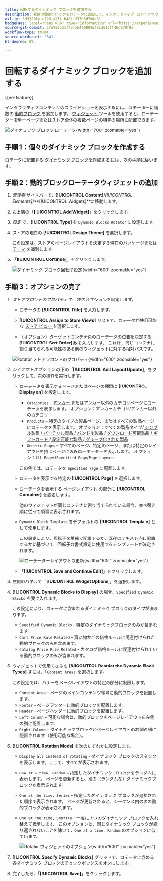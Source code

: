 ```yaml
---
title: 回転するダイナミック ブロックを追加する
description: 複数の動的ブロックをロテータに追加して、インタラクティブ コンテンツのスライド ショーをストアフロントに表示します。
exl-id: 3d338014-cf26-4171-b48b-d37b3d7b0e81
badgePaas: label="PaaS のみ" type="Informative" url="https://experienceleague.adobe.com/en/docs/commerce/user-guides/product-solutions" tooltip="Adobe Commerce on Cloud プロジェクト（Adobeが管理する PaaS インフラストラクチャ）およびオンプレミスプロジェクトにのみ適用されます。"
source-git-commit: 57a913b21f4cbbb4f0800afe13012ff46d578f8e
workflow-type: tm+mt
source-wordcount: '641'
ht-degree: 0%

---
```


# 回転するダイナミック ブロックを追加する

{{ee-feature}}

インタラクティブコンテンツのスライドショーを表示するには、ロテーターに複数の [ 動的ブロック ](dynamic-blocks.md) を追加します。 [ ウィジェット ](widgets.md) ツールを使用すると、ローテーターを単一ページまたはストア全体の複数ページの特定の場所に配置できます。

![ ダイナミック ブロック ローテータ ](./assets/widget-dynamic-block-rotator.png){width="700" zoomable="yes"}

## 手順 1：個々のダイナミック ブロックを作成する

ロテータに配置する [ ダイナミック ブロックを作成する ](dynamic-blocks.md) には、次の手順に従います。

## 手順 2：動的ブロックローテータウィジェットの追加

1. _管理者_ サイドバーで、**[!UICONTROL Content]**/_[!UICONTROL Elements]_/**[!UICONTROL Widgets]**に移動します。

1. 右上隅の「**[!UICONTROL Add Widget]**」をクリックします。

1. _設定_ で、**[!UICONTROL Type]** を `Dynamic Blocks Rotator` に設定します。

1. ストアの現在の **[!UICONTROL Design Theme]** を選択します。

   この設定は、ストアのページレイアウトを決定する現在のパッケージまたは [ テーマ ](themes.md) を識別します。

1. 「**[!UICONTROL Continue]**」をクリックします。

   ![ ダイナミック ブロック回転子設定 ](./assets/widget-dynamic-block-rotator-settings.png){width="600" zoomable="yes"}

## 手順 3：オプションの完了

1. _ストアフロントのプロパティ_ で、次のオプションを設定します。

   - ロテータの **[!UICONTROL Title]** を入力します。

   - **[!UICONTROL Assign to Store Views]** リストで、ロテータが使用可能な [ ストア ビュー ](../getting-started/websites-stores-views.md) を選択します。

   - （オプション）ターゲットコンテナ内のローテータの位置を決定する **[!UICONTROL Sort Order]** 数を入力します。 これは、同じコンテナに割り当てられる可能性のある他のウィジェットに対する相対パスです。

   ![Rotator ストアフロントのプロパティ ](./assets/widget-dynamic-block-rotator-storefront-properties.png){width="600" zoomable="yes"}

1. _レイアウトオプション_ の下の「**[!UICONTROL Add Layout Update]**」をクリックして、次の操作を実行します。

   - ローテータを表示するページまたはページの種類に **[!UICONTROL Display on]** を設定します。

      - `Categories` - [ アンカー ](../catalog/navigation-layered.md) またはアンカー以外のカテゴリページにローテータを表示します。 オプション：アンカーカテゴリ/アンカー以外のカテゴリ
      - `Products` – 特定のタイプの製品ページ、またはすべての製品ページにロテータを表示します。 オプション：すべての製品タイプ/[ シンプル製品 ](../catalog/product-create-simple.md)/[ バーチャル製品 ](../catalog/product-create-virtual.md)/[ バンドル製品 ](../catalog/product-create-bundle.md)/[ ダウンロード可能製品 ](../catalog/product-create-downloadable.md)/[ ギフトカード ](../catalog/product-gift-card-create.md)/[ 設定可能な製品 ](../catalog/product-create-configurable.md)/[ グループ化された製品 ](../catalog/product-create-grouped.md)
      - `Generic Pages` – すべてのページ、特定のページ、または特定のレイアウトを持つページにのみローテーターを表示します。 オプション：`All Pages`/`Specified Page`/`Page Layouts`

     この例では、ロテータを `Specified Page` に配置します。

   - ロテータを表示する特定の **[!UICONTROL Page]** を選択します。

   - ローテータを表示する [ ページレイアウト ](page-layout.md#standard-page-layouts) の部分に **[!UICONTROL Container]** を設定します。

     他のウィジェットが同じコンテナに割り当てられている場合、並べ替え順に従って順番に表示されます。

   - `Dynamic Block Template` をデフォルトの **[!UICONTROL Template]** として使用します。

     この設定により、回転子を単独で配置するか、既存のテキスト内に配置するかに基づいて、回転子の書式設定に使用するテンプレートが決定されます。

     ![ ローテーターレイアウトの更新 ](./assets/widget-dynamic-block-rotator-layout-updates.png){width="600" zoomable="yes"}

   - 「**[!UICONTROL Save and Continue Edit]**」をクリックします。

1. 左側のパネルで「**[!UICONTROL Widget Options]**」を選択します。

1. **[!UICONTROL Dynamic Blocks to Display]** の場合、`Specified Dynamic Blocks` を受け入れます。

   この設定により、ロテータに含まれるダイナミック ブロックのタイプが決まります。

   - `Specified Dynamic Blocks` – 特定のダイナミックブロックのみが含まれます。
   - `Cart Price Rule Related` – 買い物かごの価格ルールに関連付けられた動的ブロックのみを含めます。
   - `Catalog Price Rule Related` - カタログ価格ルールに関連付けられている動的ブロックのみが含まれます。

1. ウィジェットで使用できるを **[!UICONTROL Restrict the Dynamic Block Types]** すには、「`Content Area`」を選択します。

   この設定では、バナーをページレイアウトの特定の部分に制限します。

   - `Content Area` - ページのメインコンテンツ領域に動的ブロックを配置します。
   - `Footer` - ページフッターに動的ブロックを配置します。
   - `Header` - ページヘッダーに動的ブロックを配置します。
   - `Left Column` – 可能な場合は、動的ブロックをページレイアウトの左側の列に配置します。
   - `Right Column` - ダイナミックブロックがページレイアウトの右側の列に配置されます（使用可能な場合）。

1. **[!UICONTROL Rotation Mode]** を次のいずれかに設定します。

   - `Display all instead of rotating` - ダイナミック ブロックのスタックを表示します。ここで、すべてが表示されます。
   - `One at a time, Random` – 指定したダイナミック ブロックをランダムに表示します。 ページを更新すると、別の（ランダムな）ダイナミックブロックが表示されます。
   - `One at the time, Series` – 指定したダイナミック ブロックが追加された順序で表示されます。 ページが更新されると、シーケンス内の次の動的ブロックが表示されます。
   - `One at the time, Shuffle` – 一度に 1 つのダイナミック ブロックを入れ替えて表示します。 このオプションは、同じダイナミック ブロックが繰り返されないことを除いて、`One at a time, Random` のオプションに似ています。

     ![Rotator ウィジェットのオプション ](./assets/widget-dynamic-block-rotator-widget-options.png){width="600" zoomable="yes"}

1. **[!UICONTROL Specify Dynamic Blocks]** グリッドで、ロテータに含める各ダイナミック ブロックのチェックボックスをオンにします。

1. 完了したら、「**[!UICONTROL Save]**」をクリックします。
